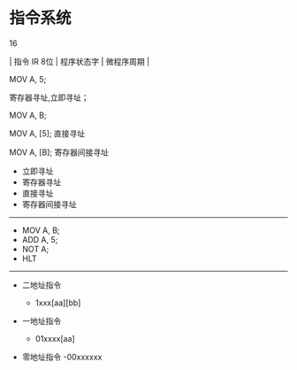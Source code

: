 # 指令系统

16

| 指令 IR 8位 | 程序状态字 | 微程序周期 |

MOV A, 5;

寄存器寻址,立即寻址；

MOV A, B;

MOV A, [5]; 直接寻址

MOV A, [B]; 寄存器间接寻址

- 立即寻址
- 寄存器寻址
- 直接寻址
- 寄存器间接寻址

---

- MOV A, B;
- ADD A, 5;
- NOT A;
- HLT

---

- 二地址指令
    - 1xxx[aa][bb]
- 一地址指令
    - 01xxxx[aa]
- 零地址指令
    -00xxxxxx

    <!-- 111111 -->